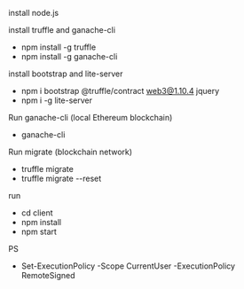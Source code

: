 
install node.js


install truffle and ganache-cli
- npm install -g truffle
- npm install -g ganache-cli

install bootstrap and lite-server
- npm i bootstrap @truffle/contract web3@1.10.4 jquery
- npm i -g lite-server

Run ganache-cli (local Ethereum blockchain)
- ganache-cli

Run migrate (blockchain network)
- truffle migrate
- truffle migrate --reset

run
- cd client
- npm install
- npm start


PS
- Set-ExecutionPolicy -Scope CurrentUser -ExecutionPolicy RemoteSigned